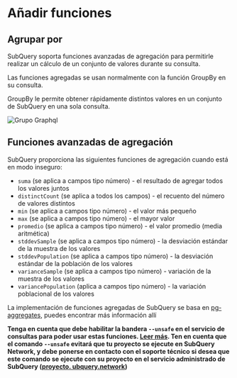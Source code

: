 # Añadir funciones

## Agrupar por

SubQuery soporta funciones avanzadas de agregación para permitirle realizar un cálculo de un conjunto de valores durante su consulta.

Las funciones agregadas se usan normalmente con la función GroupBy en su consulta.

GroupBy le permite obtener rápidamente distintos valores en un conjunto de SubQuery en una sola consulta.

![Grupo Graphql](/assets/img/graphql_aggregation.png)

## Funciones avanzadas de agregación

SubQuery proporciona las siguientes funciones de agregación cuando está en modo inseguro:

- `suma` (se aplica a campos tipo número) - el resultado de agregar todos los valores juntos
- `distinctCount` (se aplica a todos los campos) - el recuento del número de valores distintos
- `min` (se aplica a campos tipo número) - el valor más pequeño
- `max` (se aplica a campos tipo número) - el mayor valor
- `promedio` (se aplica a campos tipo número) - el valor promedio (media aritmética)
- `stddevSample` (se aplica a campos tipo número) - la desviación estándar de la muestra de los valores
- `stddevPopulation` (se aplica a campos tipo número) - la desviación estándar de la población de los valores
- `varianceSample` (se aplica a campos tipo número) - variación de la muestra de los valores
- `variancePopulation` (aplica a campos tipo número) - la variación poblacional de los valores

La implementación de funciones agregadas de SubQuery se basa en [pg-aggregates](https://github.com/graphile/pg-aggregates), puedes encontrar más información allí

**Tenga en cuenta que debe habilitar la bandera `--unsafe` en el servicio de consultas para poder usar estas funciones. [Leer más](../references/references.md#unsafe-2). Ten en cuenta que el comando `--unsafe` evitará que tu proyecto se ejecute en SubQuery Network, y debe ponerse en contacto con el soporte técnico si desea que este comando se ejecute con su proyecto en el servicio administrado de SubQuery ([proyecto. ubquery.network](https://project.subquery.network))**
